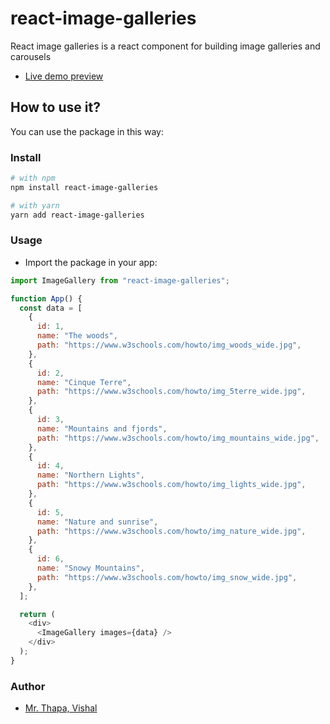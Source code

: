 # react-image-galleries

React image galleries is a react component for building image galleries and carousels

- [Live demo preview](https://drive.google.com/file/d/1NAsVd6ij6t3nUFhKiwljTgbEAJZDjxwU/view?usp=sharing)

## How to use it?

You can use the package in this way:

### Install

```bash
# with npm
npm install react-image-galleries

# with yarn
yarn add react-image-galleries
```

### Usage

- Import the package in your app:

```js
import ImageGallery from "react-image-galleries";

function App() {
  const data = [
    {
      id: 1,
      name: "The woods",
      path: "https://www.w3schools.com/howto/img_woods_wide.jpg",
    },
    {
      id: 2,
      name: "Cinque Terre",
      path: "https://www.w3schools.com/howto/img_5terre_wide.jpg",
    },
    {
      id: 3,
      name: "Mountains and fjords",
      path: "https://www.w3schools.com/howto/img_mountains_wide.jpg",
    },
    {
      id: 4,
      name: "Northern Lights",
      path: "https://www.w3schools.com/howto/img_lights_wide.jpg",
    },
    {
      id: 5,
      name: "Nature and sunrise",
      path: "https://www.w3schools.com/howto/img_nature_wide.jpg",
    },
    {
      id: 6,
      name: "Snowy Mountains",
      path: "https://www.w3schools.com/howto/img_snow_wide.jpg",
    },
  ];

  return (
    <div>
      <ImageGallery images={data} />
    </div>
  );
}
```

### Author

- [Mr. Thapa, Vishal](https://www.linkedin.com/in/vishal-thapa-7a6692141/)
